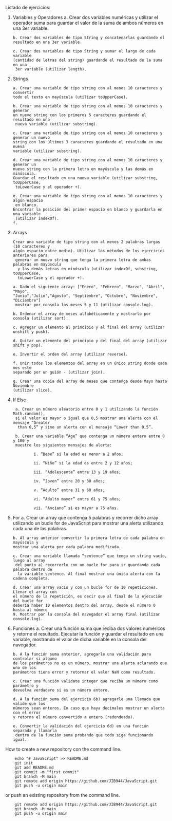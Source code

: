 Listado de ejercicios:

 1. Variables y Operadores
        a. Crear dos variables numéricas y utilizar el operador suma para guardar
         el valor de la suma de ambos números en una 3er variable.

        b. Crear dos variables de tipo String y concatenarlas guardando el 
        resultado en una 3er variable.

        c. Crear dos variables de tipo String y sumar el largo de cada variable 
        (cantidad de letras del string) guardando el resultado de la suma en una
         3er variable (utilizar length).

 2. Strings
 
        a. Crear una variable de tipo string con al menos 10 caracteres y convertir 
        todo el texto en mayúscula (utilizar toUpperCase).

        b. Crear una variable de tipo string con al menos 10 caracteres y generar 
        un nuevo string con los primeros 5 caracteres guardando el resultado en una
         nueva variable (utilizar substring).

        c. Crear una variable de tipo string con al menos 10 caracteres y generar un nuevo 
        string con los últimos 3 caracteres guardando el resultado en una nueva 
        variable (utilizar substring).

        d. Crear una variable de tipo string con al menos 10 caracteres y generar un 
        nuevo string con la primera letra en mayúscula y las demás en minúscula. 
        Guardar el resultado en una nueva variable (utilizar substring, toUpperCase,
         toLowerCase y el operador +).
        
        e. Crear una variable de tipo string con al menos 10 caracteres y algún espacio
         en blanco. 
        Encontrar la posición del primer espacio en blanco y guardarla en una variable
         (utilizar indexOf).
        f.

 3. Arrays
 
        Crear una variable de tipo string con al menos 2 palabras largas (10 caracteres y 
        algún espacio entre medio). Utilizar los métodos de los ejercicios anteriores para
         generar un nuevo string que tenga la primera letra de ambas palabras en mayúscula
          y las demás letras en minúscula (utilizar indexOf, substring, toUpperCase, 
          toLowerCase y el operador +).
        
        a. Dado el siguiente array: ["Enero", "Febrero", "Marzo", "Abril", "Mayo", 
        "Junio","Julio","Agosto", "Septiembre", "Octubre", "Noviembre", "Diciembre"]
         mostrar por consola los meses 5 y 11 (utilizar console.log).
        
        b. Ordenar el array de meses alfabéticamente y mostrarlo por consola (utilizar sort).
        
        c. Agregar un elemento al principio y al final del array (utilizar unshift y push).
        
        d. Quitar un elemento del principio y del final del array (utilizar shift y pop).
        
        e. Invertir el orden del array (utilizar reverse).
        
        f. Unir todos los elementos del array en un único string donde cada mes este
        separado por un guión - (utilizar join).
        
        g. Crear una copia del array de meses que contenga desde Mayo hasta Noviembre 
        (utilizar slice).

4. If Else
 
        a. Crear un número aleatorio entre 0 y 1 utilizando la función Math.random(), 
        si el valor es mayor o igual que 0,5 mostrar una alerta con el mensaje “Greater
         than 0,5” y sino un alerta con el mensaje “Lower than 0,5”.
        
        b. Crear una variable “Age” que contenga un número entero entre 0 y 100 y
        muestre los siguientes mensajes de alerta:
        
                i. “Bebe” si la edad es menor a 2 años;
                
                ii. “Niño” si la edad es entre 2 y 12 años;
                
                iii. “Adolescente” entre 13 y 19 años;
                
                iv. “Joven” entre 20 y 30 años;
                
                v. “Adulto” entre 31 y 60 años;
                
                vi. “Adulto mayor” entre 61 y 75 años;
                
                vii. “Anciano” si es mayor a 75 años.
        
 5. For
        a. Crear un array que contenga 5 palabras y recorrer dicho array utilizando un bucle
         for de JavaScript para mostrar una alerta utilizando cada una de las palabras.

        b. Al array anterior convertir la primera letra de cada palabra en mayúscula y
        mostrar una alerta por cada palabra modificada.

        c. Crear una variable llamada “sentence” que tenga un string vacío, luego al array
         del punto a) recorrerlo con un bucle for para ir guardando cada palabra dentro de
          la variable sentence. Al final mostrar una única alerta con la cadena completa.

        d. Crear una array vacío y con un bucle for de 10 repeticiones. Llenar el array con
        el número de la repetición, es decir que al final de la ejecución del bucle for
        debería haber 10 elementos dentro del array, desde el número 0 hasta al número
        9. Mostrar por la consola del navegador el array final (utilizar console.log).

 6. Funciones
        a. Crear una función suma que reciba dos valores numéricos y retorne el resultado.
        Ejecutar la función y guardar el resultado en una variable, mostrando el valor de 
        dicha variable en la consola del navegador.

        b. A la función suma anterior, agregarle una validación para controlar si alguno 
        de los parámetros no es un número, mostrar una alerta aclarando que uno de los 
        parámetros tiene error y retornar el valor NaN como resultado.

        c. Crear una función validate integer que reciba un número como parámetro y 
        devuelva verdadero si es un número entero.

        d. A la función suma del ejercicio 6b) agregarle una llamada que valide que los 
        números sean enteros. En caso que haya decimales mostrar un alerta con el error 
        y retorna el número convertido a entero (redondeado).

        e. Convertir la validación del ejercicio 6d) en una función separada y llamarla
         dentro de la función suma probando que todo siga funcionando igual.

How to create a new repository con the command line.
 
        echo "# JavaScript" >> README.md
        git init
        git add README.md
        git commit -m "first commit"
        git branch -M main
        git remote add origin https://github.com/JIB944/JavaScript.git
        git push -u origin main

or push an existing repository from the command line.

        git remote add origin https://github.com/JIB944/JavaScript.git
        git branch -M main
        git push -u origin main